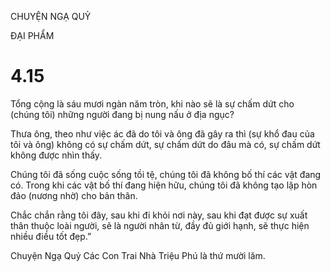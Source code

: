 CHUYỆN NGẠ QUỶ

ĐẠI PHẨM

# 4.15

Tổng cộng là sáu mươi ngàn năm tròn, khi nào sẽ là sự chấm dứt cho (chúng tôi) những người đang bị nung nấu ở địa ngục?

Thưa ông, theo như việc ác đã do tôi và ông đã gây ra thì (sự khổ đau của tôi và ông) không có sự chấm dứt, sự chấm dứt do đâu mà có, sự chấm dứt không được nhìn thấy.

Chúng tôi đã sống cuộc sống tồi tệ, chúng tôi đã không bố thí các vật đang có. Trong khi các vật bố thí đang hiện hữu, chúng tôi đã không tạo lập hòn đảo (nương nhờ) cho bản thân.

Chắc chắn rằng tôi đây, sau khi đi khỏi nơi này, sau khi đạt được sự xuất thân thuộc loài người, sẽ là người nhân từ, đầy đủ giới hạnh, sẽ thực hiện nhiều điều tốt đẹp.”

Chuyện Ngạ Quỷ Các Con Trai Nhà Triệu Phú là thứ mười lăm.
